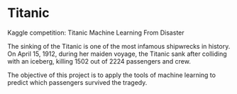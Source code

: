 # Titanic
Kaggle competition: Titanic Machine Learning From Disaster

The sinking of the Titanic is one of the most infamous shipwrecks in history. On April 15, 1912, during her maiden voyage, the Titanic sank after colliding with an iceberg, killing 1502 out of 2224 passengers and crew.

The objective of this project is to apply the tools of machine learning to predict which passengers survived the tragedy.
